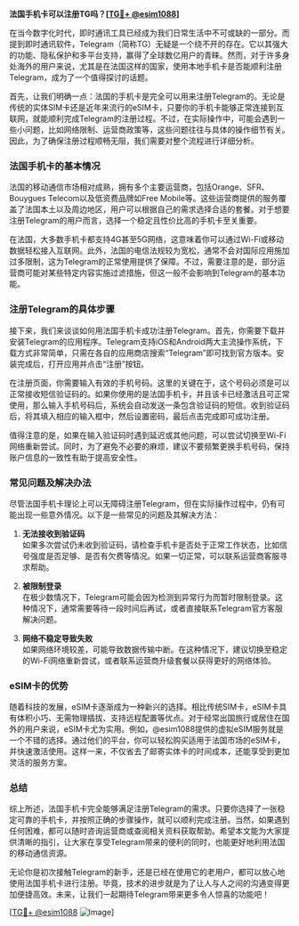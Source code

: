 **法国手机卡可以注册TG吗？[[TG💪+ @esim1088](https://t.me/s/esim1088)]**

在当今数字化时代，即时通讯工具已经成为我们日常生活中不可或缺的一部分。而提到即时通讯软件，Telegram（简称TG）无疑是一个绕不开的存在。它以其强大的功能、隐私保护和多平台支持，赢得了全球数亿用户的青睐。然而，对于许多身处海外的用户来说，尤其是在法国这样的国家，使用本地手机卡是否能顺利注册Telegram，成为了一个值得探讨的话题。

首先，让我们明确一点：法国的手机卡是完全可以用来注册Telegram的。无论是传统的实体SIM卡还是近年来流行的eSIM卡，只要你的手机卡能够正常连接到互联网，就能顺利完成Telegram的注册过程。不过，在实际操作中，可能会遇到一些小问题，比如网络限制、运营商政策等，这些问题往往与具体的操作细节有关。因此，为了确保注册过程顺畅无阻，我们需要对整个流程进行详细分析。

### 法国手机卡的基本情况

法国的移动通信市场相对成熟，拥有多个主要运营商，包括Orange、SFR、Bouygues Telecom以及低资费品牌如Free Mobile等。这些运营商提供的服务覆盖了法国本土以及周边地区，用户可以根据自己的需求选择合适的套餐。对于想要注册Telegram的用户而言，选择一个稳定且性价比高的手机卡至关重要。

在法国，大多数手机卡都支持4G甚至5G网络，这意味着你可以通过Wi-Fi或移动数据轻松接入互联网。此外，法国的电信法规较为宽松，通常不会对国际应用施加过多限制，这为Telegram的正常使用提供了保障。不过，需要注意的是，部分运营商可能对某些特定内容实施过滤措施，但这一般不会影响到Telegram的基本功能。

### 注册Telegram的具体步骤

接下来，我们来谈谈如何用法国手机卡成功注册Telegram。首先，你需要下载并安装Telegram的应用程序。Telegram支持iOS和Android两大主流操作系统，下载方式非常简单，只需在各自的应用商店搜索“Telegram”即可找到官方版本。安装完成后，打开应用并点击“注册”按钮。

在注册页面，你需要输入有效的手机号码。这里的关键在于，这个号码必须是可以正常接收短信验证码的。如果你使用的是法国手机卡，并且该卡已经激活且可正常使用，那么输入手机号码后，系统会自动发送一条包含验证码的短信。收到验证码后，将其填入相应的输入框中，然后设置密码，最后点击完成即可成功注册。

值得注意的是，如果在输入验证码时遇到延迟或其他问题，可以尝试切换至Wi-Fi网络重新尝试。同时，为了避免不必要的麻烦，建议不要频繁更换手机号码，保持账户信息的一致性有助于提高安全性。

### 常见问题及解决办法

尽管法国手机卡理论上可以无障碍注册Telegram，但在实际操作过程中，仍有可能出现一些意外情况。以下是一些常见的问题及其解决方法：

1. **无法接收到验证码**  
   如果多次尝试仍未收到验证码，请检查手机卡是否处于正常工作状态，比如信号强度是否足够、是否有欠费等情况。如果一切正常，可以联系运营商客服寻求帮助。

2. **被限制登录**  
   在极少数情况下，Telegram可能会因为检测到异常行为而暂时限制登录。这种情况下，通常需要等待一段时间后再试，或者直接联系Telegram官方客服解决问题。

3. **网络不稳定导致失败**  
   如果网络环境较差，可能导致数据传输中断。在这种情况下，建议切换至稳定的Wi-Fi网络重新尝试，或者联系运营商升级套餐以获得更好的网络体验。

### eSIM卡的优势

随着科技的发展，eSIM卡逐渐成为一种新兴的选择。相比传统SIM卡，eSIM卡具有体积小巧、无需物理插拔、支持远程配置等优点。对于经常出国旅行或居住在国外的用户来说，eSIM卡尤为实用。例如，@esim1088提供的虚拟eSIM服务就是一个不错的选择。通过他们的平台，你可以轻松购买适用于法国市场的eSIM卡，并快速激活使用。这样一来，不仅省去了邮寄实体卡的时间成本，还能享受到更加灵活的服务方案。

### 总结

综上所述，法国手机卡完全能够满足注册Telegram的需求。只要你选择了一张稳定可靠的手机卡，并按照正确的步骤操作，就可以顺利完成注册。当然，如果遇到任何困难，都可以随时咨询运营商或查阅相关资料获取帮助。希望本文能为大家提供清晰的指引，让大家在享受Telegram带来的便利的同时，也能更好地利用法国的移动通信资源。

无论你是初次接触Telegram的新手，还是已经在使用它的老用户，都可以放心地使用法国手机卡进行注册。毕竟，技术的进步就是为了让人与人之间的沟通变得更加便捷高效。未来，让我们一起期待Telegram带来更多令人惊喜的功能吧！

[[TG💪+ @esim1088](https://t.me/s/esim1088) ![Image](https://i.postimg.cc/4NQfJmqS/Snipaste-2025-05-13-00-14-12.png)]